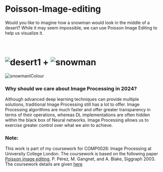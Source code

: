 # Poisson-Image-editing

Would you like to imagine how a snowman would look in the middle of a desert? While it may seem impossible, we can use Poisson Image Editing to help us visualize it.

<br>

![desert1](https://github.com/Sk4587/Poisson-Image-editing/assets/46374770/ff80896b-a511-43bd-8768-404ff46d27c0)
+
![snowman](https://github.com/Sk4587/Poisson-Image-editing/assets/46374770/a5df25d6-2556-4c94-869d-9fd614c176e7)
=
![snowmanIColour](https://github.com/Sk4587/Poisson-Image-editing/assets/46374770/cc15e750-63b6-4d76-8c9f-30654f526daa)


### Why should we care about Image Processing in 2024? 
Although advanced deep learning techniques can provide multiple solutions, traditional Image Processing still has a lot to offer. Image Processing algorithms are much faster and offer greater transparency in terms of their operations, whereas DL implementations are often hidden within the black box of Neural networks. Image Processing allows us to exercise greater control over what we aim to achieve.


### Note:
This work is part of my coursework for COMP0026: Image Processing at University College London. The coursework is based on the following paper [Poisson image editing](http://www.irisa.fr/vista/Papers/2003_siggraph_perez.pdf), P. Pérez, M. Gangnet, and A. Blake, Siggraph 2003. The coursework details are given [here](#)
